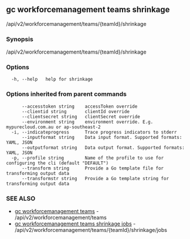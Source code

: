 ## gc workforcemanagement teams shrinkage

/api/v2/workforcemanagement/teams/{teamId}/shrinkage

### Synopsis

/api/v2/workforcemanagement/teams/{teamId}/shrinkage

### Options

```
  -h, --help   help for shrinkage
```

### Options inherited from parent commands

```
      --accesstoken string    accessToken override
      --clientid string       clientId override
      --clientsecret string   clientSecret override
      --environment string    environment override. E.g. mypurecloud.com.au or ap-southeast-2
  -i, --indicateprogress      Trace progress indicators to stderr
      --inputformat string    Data input format. Supported formats: YAML, JSON
      --outputformat string   Data output format. Supported formats: YAML, JSON
  -p, --profile string        Name of the profile to use for configuring the cli (default "DEFAULT")
      --transform string      Provide a Go template file for transforming output data
      --transformstr string   Provide a Go template string for transforming output data
```

### SEE ALSO

* [gc workforcemanagement teams](gc_workforcemanagement_teams.html)	 - /api/v2/workforcemanagement/teams
* [gc workforcemanagement teams shrinkage jobs](gc_workforcemanagement_teams_shrinkage_jobs.html)	 - /api/v2/workforcemanagement/teams/{teamId}/shrinkage/jobs


